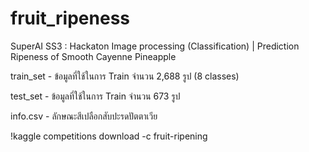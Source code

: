 # fruit_ripeness
SuperAI SS3 : Hackaton Image processing (Classification) | Prediction Ripeness of Smooth Cayenne Pineapple 

train_set - ข้อมูลที่ใช้ในการ Train จำนวน 2,688 รูป (8 classes)

test_set - ข้อมูลที่ใช้ในการ Train จำนวน 673 รูป

info.csv - ลักษณะสีเปลือกสับปะรดปัตตาเวีย

!kaggle competitions download -c fruit-ripening
